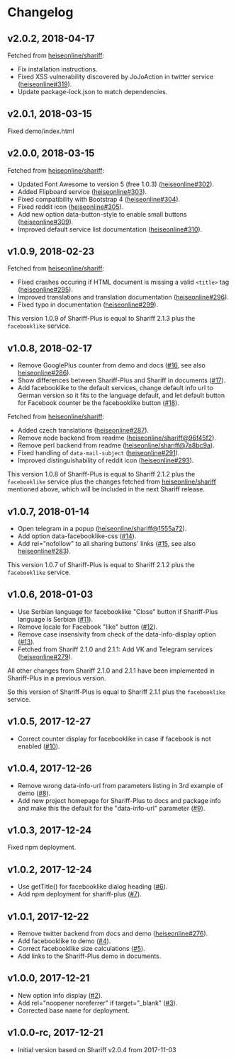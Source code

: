 # Changelog

## v2.0.2, 2018-04-17

Fetched from [heiseonline/shariff](https://github.com/heiseonline/shariff):

- Fix installation instructions.
- Fixed XSS vulnerability discovered by JoJoAction in twitter service ([heiseonline#319](https://github.com/heiseonline/shariff/pull/319)).
- Update package-lock.json to match dependencies.

## v2.0.1, 2018-03-15

Fixed demo/index.html

## v2.0.0, 2018-03-15

Fetched from [heiseonline/shariff](https://github.com/heiseonline/shariff):

- Updated Font Awesome to version 5 (free 1.0.3) ([heiseonline#302](https://github.com/heiseonline/shariff/pull/302)).
- Added Flipboard service ([heiseonline#303](https://github.com/heiseonline/shariff/pull/303)).
- Fixed compatibility with Bootstrap 4 ([heiseonline#304](https://github.com/heiseonline/shariff/pull/304)).
- Fixed reddit icon ([heiseonline#305](https://github.com/heiseonline/shariff/pull/305)).
- Add new option data-button-style to enable small buttons ([heiseonline#309](https://github.com/heiseonline/shariff/pull/309)).
- Improved default service list documentation ([heiseonline#310](https://github.com/heiseonline/shariff/pull/310)).

## v1.0.9, 2018-02-23

Fetched from [heiseonline/shariff](https://github.com/heiseonline/shariff):

- Fixed crashes occuring if HTML document is missing a valid `<title>` tag ([heiseonline#295](https://github.com/heiseonline/shariff/pull/295)).
- Improved translations and translation documentation ([heiseonline#296](https://github.com/heiseonline/shariff/pull/296)).
- Fixed typo in documentation ([heiseonline#299](https://github.com/heiseonline/shariff/pull/299)).

This version 1.0.9 of Shariff-Plus is equal to Shariff 2.1.3 plus the `facebooklike` service.

## v1.0.8, 2018-02-17

- Remove GooglePlus counter from demo and docs ([#16](https://github.com/richard67/shariff-plus/pull/16), see also [heiseonline#286](https://github.com/heiseonline/shariff/pull/286)).
- Show differences between Shariff-Plus and Shariff in documents ([#17](https://github.com/richard67/shariff-plus/pull/17)).
- Add facebooklike to the default services, change default info url to German version so it fits to the language default, and let default button for Facebook counter be the facebooklike button ([#18](https://github.com/richard67/shariff-plus/pull/18)).

Fetched from [heiseonline/shariff](https://github.com/heiseonline/shariff):

- Added czech translations ([heiseonline#287](https://github.com/heiseonline/shariff/pull/287)).
- Remove node backend from readme ([heiseonline/shariff@96f45f2](https://github.com/heiseonline/shariff/commit/96f45f2df2dddec3fac3a9e9a240c60efe698df2)).
- Remove perl backend from readme ([heiseonline/shariff@7a8bc9a](https://github.com/heiseonline/shariff/commit/7a8bc9a7205f3f915d9356888b63a65c4a5eace2)).
- Fixed handling of `data-mail-subject` ([heiseonline#291](https://github.com/heiseonline/shariff/pull/291)).
- Improved distinguishability of reddit icon ([heiseonline#293](https://github.com/heiseonline/shariff/pull/293)).

This version 1.0.8 of Shariff-Plus is equal to Shariff 2.1.2 plus the `facebooklike` service plus the changes fetched from [heiseonline/shariff](https://github.com/heiseonline/shariff) mentioned above, which will be included in the next Shariff release.

## v1.0.7, 2018-01-14

- Open telegram in a popup ([heiseonline/shariff@1555a72](https://github.com/heiseonline/shariff/commit/1555a72ced1a0362f203f0c2eb3fe8f071b76c14)).
- Add option data-facebooklike-css ([#14](https://github.com/richard67/shariff-plus/pull/14)).
- Add rel="nofollow" to all sharing buttons' links ([#15](https://github.com/richard67/shariff-plus/pull/15), see also [heiseonline#283](https://github.com/heiseonline/shariff/pull/283)).

This version 1.0.7 of Shariff-Plus is equal to Shariff 2.1.2 plus the `facebooklike` service.

## v1.0.6, 2018-01-03

- Use Serbian language for facebooklike "Close" button if Shariff-Plus language is Serbian ([#11](https://github.com/richard67/shariff-plus/pull/11)).
- Remove locale for Facebook "like" button ([#12](https://github.com/richard67/shariff-plus/pull/12)).
- Remove case insensivity from check of the data-info-display option ([#13](https://github.com/richard67/shariff-plus/pull/13)).
- Fetched from Shariff 2.1.0 and 2.1.1: Add VK and Telegram services ([heiseonline#279](https://github.com/heiseonline/shariff/pull/279)).

All other changes from Shariff 2.1.0 and 2.1.1 have been implemented in Shariff-Plus in a previous version.

So this version of Shariff-Plus is equal to Shariff 2.1.1 plus the `facebooklike` service.

## v1.0.5, 2017-12-27

- Correct counter display for facebooklike in case if facebook is not enabled ([#10](https://github.com/richard67/shariff-plus/pull/10)).

## v1.0.4, 2017-12-26

- Remove wrong data-info-url from parameters listing in 3rd example of demo ([#8](https://github.com/richard67/shariff-plus/pull/8)).
- Add new project homepage for Shariff-Plus to docs and package info and make this the default for the "data-info-url" parameter ([#9](https://github.com/richard67/shariff-plus/pull/9)).

## v1.0.3, 2017-12-24

Fixed npm deployment.

## v1.0.2, 2017-12-24

- Use getTitle() for facebooklike dialog heading ([#6](https://github.com/richard67/shariff-plus/pull/6)).
- Add npm deployment for shariff-plus ([#7](https://github.com/richard67/shariff-plus/pull/7)).

## v1.0.1, 2017-12-22

- Remove twitter backend from docs and demo ([heiseonline#276](https://github.com/heiseonline/shariff/pull/276)).
- Add facebooklike to demo ([#4](https://github.com/richard67/shariff-plus/pull/4)).
- Correct facebooklike size calculations ([#5](https://github.com/richard67/shariff-plus/pull/5)).
- Add links to the Shariff-Plus demo in documents.

## v1.0.0, 2017-12-21

- New option info display ([#2](https://github.com/richard67/shariff-plus/pull/2)).
- Add rel="noopener noreferrer" if target="_blank" ([#3](https://github.com/richard67/shariff-plus/pull/3)).
- Corrected base name for deployment.

## v1.0.0-rc, 2017-12-21

- Initial version based on Shariff v2.0.4 from 2017-11-03
